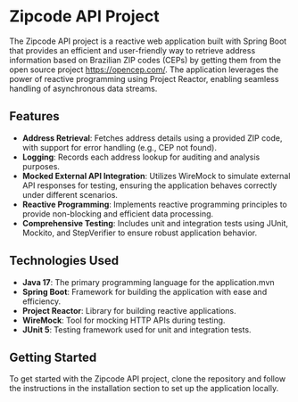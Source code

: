 # Zipcode API Project

The Zipcode API project is a reactive web application built with Spring Boot that provides an efficient and user-friendly way to retrieve address information based on Brazilian ZIP codes (CEPs) by getting them from the open source project https://opencep.com/. The application leverages the power of reactive programming using Project Reactor, enabling seamless handling of asynchronous data streams.

## Features

- **Address Retrieval**: Fetches address details using a provided ZIP code, with support for error handling (e.g., CEP not found).
- **Logging**: Records each address lookup for auditing and analysis purposes.
- **Mocked External API Integration**: Utilizes WireMock to simulate external API responses for testing, ensuring the application behaves correctly under different scenarios.
- **Reactive Programming**: Implements reactive programming principles to provide non-blocking and efficient data processing.
- **Comprehensive Testing**: Includes unit and integration tests using JUnit, Mockito, and StepVerifier to ensure robust application behavior.

## Technologies Used

- **Java 17**: The primary programming language for the application.mvn
- **Spring Boot**: Framework for building the application with ease and efficiency.
- **Project Reactor**: Library for building reactive applications.
- **WireMock**: Tool for mocking HTTP APIs during testing.
- **JUnit 5**: Testing framework used for unit and integration tests.

## Getting Started

To get started with the Zipcode API project, clone the repository and follow the instructions in the installation section to set up the application locally.
